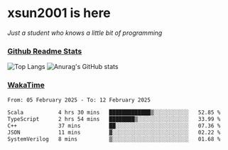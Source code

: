 # xsun2001 is here

*Just a student who knows a little bit of programming*

### [Github Readme Stats](https://github.com/anuraghazra/github-readme-stats)

![Top Langs](https://github-readme-stats.vercel.app/api/top-langs/?username=xsun2001&layout=compact&theme=radical) ![Anurag's GitHub stats](https://github-readme-stats.vercel.app/api?username=xsun2001&show_icons=true&theme=radical)

### [WakaTime](https://wakatime.com)

<!--START_SECTION:waka-->

```txt
From: 05 February 2025 - To: 12 February 2025

Scala           4 hrs 30 mins   █████████████▒░░░░░░░░░░░   52.85 %
TypeScript      2 hrs 54 mins   ████████▒░░░░░░░░░░░░░░░░   33.99 %
C++             37 mins         ██░░░░░░░░░░░░░░░░░░░░░░░   07.36 %
JSON            11 mins         ▓░░░░░░░░░░░░░░░░░░░░░░░░   02.22 %
SystemVerilog   8 mins          ▒░░░░░░░░░░░░░░░░░░░░░░░░   01.68 %
```

<!--END_SECTION:waka-->

